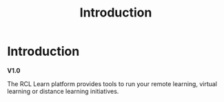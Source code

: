 ﻿---
title: Introduction
description: The RCL Learn platform provides the tools to run your remote learning, virtual learning or distance learning initiatives.
has_children: false
nav_order: 1
---

# Introduction
**V1.0**

The RCL Learn platform provides tools to run your remote learning, virtual learning or distance learning initiatives.

